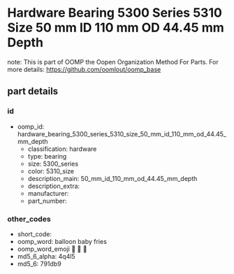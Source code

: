 # Hardware Bearing 5300 Series 5310 Size 50 mm ID 110 mm OD 44.45 mm Depth  

note: This is part of OOMP the Oopen Organization Method For Parts. For more details: https://github.com/oomlout/oomp_base

##  part details





### id
* oomp_id: hardware_bearing_5300_series_5310_size_50_mm_id_110_mm_od_44.45_mm_depth
  * classification: hardware
  * type: bearing
  * size: 5300_series
  * color: 5310_size
  * description_main: 50_mm_id_110_mm_od_44.45_mm_depth
  * description_extra: 
  * manufacturer: 
  * part_number: 

### other_codes
* short_code: 
* oomp_word: balloon baby fries
* oomp_word_emoji :balloon: :baby: :fries:
* md5_6_alpha: 4q4l5
* md5_6: 791db9